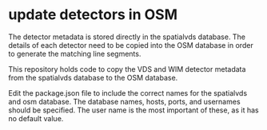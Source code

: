 # update detectors in OSM

The detector metadata is stored directly in the spatialvds database.
The details of each detector need to be copied into the OSM database
in order to generate the matching line segments.

This repository holds code to copy the VDS and WIM detector metadata
from the spatialvds database to the OSM database.

Edit the package.json file to include the correct names for the
spatialvds and osm database.  The database names, hosts, ports, and
usernames should be specified.  The user name is the most important of
these, as it has no default value.
